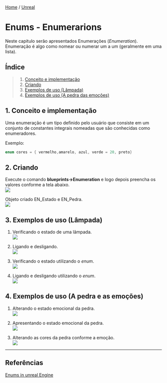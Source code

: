[Home](https://myerco.github.io/unreal-engine) / [Unreal](https://myerco.github.io/unreal-engine/unreal.html)

# Enums - Enumerarions

Neste capitulo serão apresentados Enumerações (*Enumeration*). Enumeração é algo como nomear ou numerar um a um (geralmente em uma lista).

## Índice
> 1. [Conceito e implementação](#1)
> 1. [Criando](#2)
> 1. [Exemplos de uso (Lâmpada)](#3)
> 1. [Exemplos de uso (A pedra das emoções)](#4)

<a name="1"></a>
## 1. Conceito e implementação
Uma enumeração é um tipo definido pelo usuário que consiste em um conjunto de constantes integrais nomeadas que são conhecidas como enumeradores.

Exemplo:
```cpp
enum cores = { vermelho,amarelo, azul, verde = 20, preto}
```
<a name="2"></a>
## 2. Criando
Execute o comando **blueprints->Enumeration** e logo depois preencha os valores conforme a tela abaixo.  
![](../imagens/enum/enum6.png)

Objeto criado EN_Estado e EN_Pedra.  
![](../imagens/enum/enum5.png)

<a name="3"></a>
## 3. Exemplos de uso (Lâmpada)
1. Verificando o estado de uma lâmpada.  
![](../imagens/enum/enum1.png)

1.  Ligando e desligando.  
![](../imagens/enum/enum2.png)

1.  Verificando o estado utilizando o *enum*.   
![](../imagens/enum/enum3.png)

1.  Ligando e desligando utilizando o *enum*.   
![](../imagens/enum/enum4.png)

<a name="4"></a>
## 4. Exemplos de uso (A pedra e as emoções)
1. Alterando o estado emocional da pedra.    
![](../imagens/enum/enum7.png)

1. Apresentando o estado emocional da pedra.   
![](../imagens/enum/enum8.png)

1. Alterando as cores da pedra conforme a emoção.  
![](../imagens/enum/enum9.png)

***
## Referências
[Enums in unreal Engine](https://couchlearn.com/enums-in-unreal-engine-4-blueprints/)
